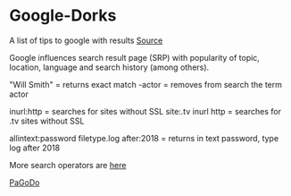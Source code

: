 # Google-Dorks
A list of tips to google with results
[Source](https://www.youtube.com/watch?v=lESeJ3EViCo)

Google influences search result page (SRP) with popularity of topic, location, language and search history (among others).

"Will Smith" = returns exact match
-actor = removes from search the term actor

inurl:http = searches for sites without SSL
site:.tv inurl http = searches for .tv sites without SSL

allintext:password filetype.log after:2018 = returns in text password, type log after 2018

More search operators are [here](https://ahrefs.com/blog/google-advanced-search-operators/)

[PaGoDo](https://github.com/opsdisk/pagodo)
